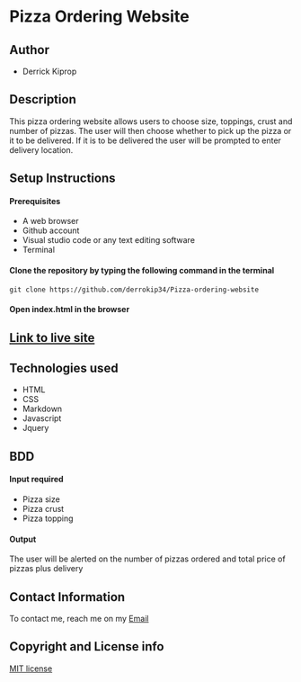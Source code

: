# Pizza Ordering Website

## Author
- Derrick Kiprop

## Description

This pizza ordering website allows users to choose size, toppings, crust and number of pizzas. The user will then choose whether to pick up the pizza or it to be delivered. If it is to be delivered the user will be prompted to enter delivery location.

## Setup Instructions
#### Prerequisites
- A web browser
- Github account
- Visual studio code or any text editing software
- Terminal

#### Clone the repository by typing the following command in the terminal
`git clone https://github.com/derrokip34/Pizza-ordering-website`

#### Open index.html in the browser

## [Link to live site](https://derrokip34.github.io/Pizza-ordering-website/)

## Technologies used
- HTML
- CSS
- Markdown
- Javascript
- Jquery

## BDD
#### Input required
- Pizza size
- Pizza crust
- Pizza topping

#### Output
The user will be alerted on the number of pizzas ordered and total price of pizzas plus delivery

## Contact Information
To contact me, reach me on my [Email](derrickip34@gmail.com)

## Copyright and License info

[MIT license](https://github.com/derrokip34/Pizza-ordering-website/blob/master/license.md)